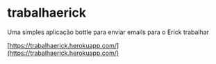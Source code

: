 # trabalhaerick
Uma simples aplicação bottle para enviar emails para o Erick trabalhar

[https://trabalhaerick.herokuapp.com/](https://trabalhaerick.herokuapp.com/)
